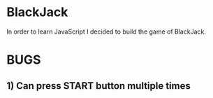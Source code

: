 # BlackJack
In order to learn JavaScript I decided to build the game of BlackJack. 

# BUGS 
## 1) Can press START button multiple times
